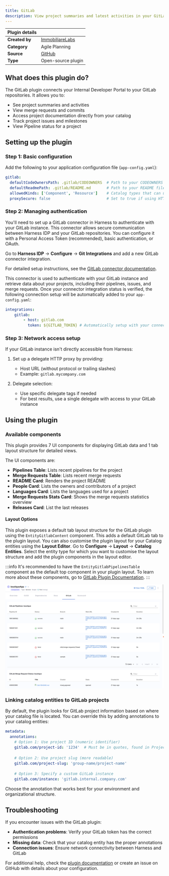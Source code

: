 ```yaml
---
title: GitLab
description: View project summaries and latest activities in your GitLab projects
---
```


| Plugin details |                                                    |
| -------------- | -------------------------------------------------- |
| **Created by** | [ImmobiliareLabs](https://github.com/immobiliare)        |
| **Category**   | Agile Planning                                     |
| **Source**     | [GitHub](https://github.com/immobiliare/backstage-plugin-gitlab) |
| **Type**       | Open-source plugin                                 |

## What does this plugin do?

The GitLab plugin connects your Internal Developer Portal to your GitLab repositories. It allows you to:

- See project summaries and activities
- View merge requests and commits
- Access project documentation directly from your catalog
- Track project issues and milestones
- View Pipeline status for a project

## Setting up the plugin

### Step 1: Basic configuration

Add the following to your application configuration file (`app-config.yaml`):

```yaml
gitlab:
  defaultCodeOwnersPath: .gitlab/CODEOWNERS  # Path to your CODEOWNERS file
  defaultReadmePath: .gitlab/README.md       # Path to your README file
  allowedKinds: ['Component', 'Resource']    # Catalog types that can use this plugin
  proxySecure: false                         # Set to true if using HTTPS
```

### Step 2: Managing authentication

You'll need to set up a GitLab connector in Harness to authenticate with your GitLab instance. This connector allows secure communication between Harness IDP and your GitLab repositories. You can configure it with a Personal Access Token (recommended), basic authentication, or OAuth. 

Go to **Harness IDP** -> **Configure** -> **Git Integrations** and add a new GitLab connector integration. 

For detailed setup instructions, see the [GitLab connector documentation](https://developer.harness.io/docs/platform/connectors/code-repositories/connect-to-code-repo/#connect-to-gitlab).

This connector is used to authenticate with your GitLab instance and retrieve data about your projects, including their pipelines, issues, and merge requests. Once your connector integration status is verified, the following connection setup will be automatically added to your `app-config.yaml`: 
```YAML
integrations:
    gitlab:
        - host: gitlab.com
          token: ${GITLAB_TOKEN} # Automatically setup with your connector integration
```

### Step 3: Network access setup

If your GitLab instance isn't directly accessible from Harness:

1. Set up a delegate HTTP proxy by providing:
   - Host URL (without protocol or trailing slashes)
   - Example: `gitlab.mycompany.com`

2. Delegate selection:
   - Use specific delegate tags if needed
   - For best results, use a single delegate with access to your GitLab instance

## Using the plugin

### Available components

This plugin provides 7 UI components for displaying GitLab data and 1 tab layout structure for detailed views. 

The UI components are: 
- **Pipelines Table**: Lists recent pipelines for the project
- **Merge Requests Table**: Lists recent merge requests 
- **README Card**: Renders the project README
- **People Card**: Lists the owners and contributors of a project
- **Languages Card**: Lists the languages used for a project
- **Merge Requests Stats Card**: Shows the merge requests statistics overview
- **Releases Card**: List the last releases 

#### Layout Options
This plugin exposes a default tab layout structure for the GitLab plugin using the ``EntityGitlabContent`` component. This adds a default GitLab tab to the plugin layout. 
You can also customise the plugin layout for your Catalog entities using the **Layout Editor**. Go to **Configure** -> **Layout** -> **Catalog Entities**. Select the entity type for which you want to customise the layout structure and add the plugin components in the layout editor. 

:::info
It's recommended to have the ``EntityGitlabPipelinesTable`` component as the default top component in your plugin layout. To learn more about these components, go to [GitLab Plugin Documentation](https://github.com/immobiliare/backstage-plugin-gitlab). 
:::

![GitLab Plugin Layout Options](./static/gitlabplugin2.png)

### Linking catalog entities to GitLab projects

By default, the plugin looks for GitLab project information based on where your catalog file is located. You can override this by adding annotations to your catalog entities:

```yaml
metadata:
  annotations:
    # Option 1: Use project ID (numeric identifier)
    gitlab.com/project-id: '1234'  # Must be in quotes, found in Project Settings > General
    
    # Option 2: Use project slug (more readable)
    gitlab.com/project-slug: 'group-name/project-name'
    
    # Option 3: Specify a custom GitLab instance
    gitlab.com/instance: 'gitlab.internal.company.com'
```

Choose the annotation that works best for your environment and organizational structure.

## Troubleshooting

If you encounter issues with the GitLab plugin:

- **Authentication problems**: Verify your GitLab token has the correct permissions
- **Missing data**: Check that your catalog entity has the proper annotations
- **Connection issues**: Ensure network connectivity between Harness and GitLab

For additional help, check the [plugin documentation](https://github.com/immobiliare/backstage-plugin-gitlab) or create an issue on GitHub with details about your configuration.